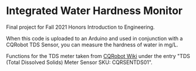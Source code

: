 # Integrated Water Hardness Monitor

Final project for Fall 2021 Honors Introduction to Engineering.

When this code is uploaded to an Arduino and used in conjunction with a CQRobot TDS Sensor, you can measure the hardness of water in mg/L.

Functions for the TDS meter taken from [CQRobot Wiki](http://www.cqrobot.wiki/) under the entry "TDS (Total Dissolved Solids) Meter Sensor SKU: CQRSENTDS01".
